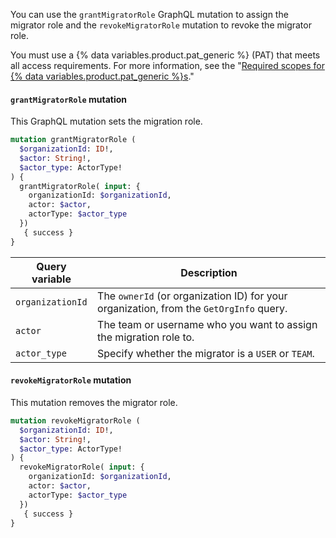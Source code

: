 You can use the `grantMigratorRole` GraphQL mutation to assign the migrator role and the `revokeMigratorRole` mutation to revoke the migrator role.

You must use a {% data variables.product.pat_generic %} (PAT) that meets all access requirements. For more information, see the "[Required scopes for {% data variables.product.pat_generic %}s](#required-scopes-for-personal-access-tokens)."

#### `grantMigratorRole` mutation

This GraphQL mutation sets the migration role.

```graphql
mutation grantMigratorRole (
  $organizationId: ID!,
  $actor: String!,
  $actor_type: ActorType!
) {
  grantMigratorRole( input: {
    organizationId: $organizationId,
    actor: $actor,
    actorType: $actor_type
  })
   { success }
}
```

| Query variable | Description |
|----|----|
| `organizationId` | The `ownerId` (or organization ID) for your organization, from the `GetOrgInfo` query.
| `actor` | The team or username who you want to assign the migration role to.
| `actor_type` | Specify whether the migrator is a `USER` or `TEAM`.

#### `revokeMigratorRole` mutation

This mutation removes the migrator role.

```graphql
mutation revokeMigratorRole (
  $organizationId: ID!,
  $actor: String!,
  $actor_type: ActorType!
) {
  revokeMigratorRole( input: {
    organizationId: $organizationId,
    actor: $actor,
    actorType: $actor_type
  })
   { success }
}
```
